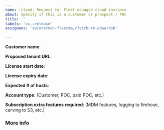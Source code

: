 ```yaml
---
name: :cloud: Request for Fleet managed cloud instance
about: Specify if this is a customer or prospect / POC
title: ''
labels: 'cx,:release'
assignees: 'zwinnerman-fleetdm,rfairburn,edwardsb'

---
```


**Customer name**: 

**Proposed tenant URL**:

**License start date**: 

**License expiry date**: 

**Expected # of hosts**: 

**Account type**: (Customer, POC, paid POC, etc.)

**Subscription extra features required**: (MDM features, logging to firehose, carving to S3, etc.) 


### More info
<!-- Anything else we need to know?  -->

